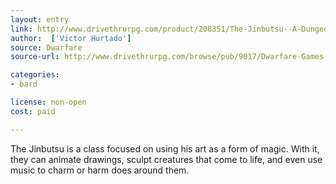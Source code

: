 ```yaml
---
layout: entry
link: http://www.drivethrurpg.com/product/208351/The-Jinbutsu--A-Dungeon-World-Playbook
author:  ['Victor Hurtado']
source: Dwarfare
source-url: http://www.drivethrurpg.com/browse/pub/9017/Dwarfare-Games

categories:
- bard

license: non-open
cost: paid

---
```


The Jinbutsu is a class focused on using his art as a form of magic. With it, they can animate
drawings, sculpt creatures that come to life, and even use music to charm or harm does around them.
